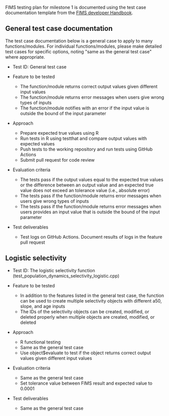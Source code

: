 FIMS testing plan for milestone 1 is documented using the test case documentation template from the [FIMS developer Handbook](https://noaa-fims.github.io/collaborative_workflow/testing.html#test-case-documentation-examples).

## General test case documentation

The test case documentation below is a general case to apply to many functions/modules. For individual functions/modules, please make detailed test cases for specific options, noting "same as the general test case" where appropriate.

- Test ID: General test case
- Feature to be tested
    - The function/module returns correct output values given different input values
    - The function/module returns error messages when users give wrong types of inputs
    - The function/module notifies with an error if the input value is outside the bound of the input parameter

- Approach
    - Prepare expected true values using R
    - Run tests in R using testthat and compare output values with expected values
    - Push tests to the working repository and run tests using GitHub Actions
    - Submit pull request for code review

- Evaluation criteria
    - The tests pass if the output values equal to the expected true values or the difference between an output value and an expected true value does not exceed an tolerance value (i.e., absolute error) 
    - The tests pass if the function/module returns error messages when users give wrong types of inputs
    - The tests pass if the function/module returns error messages when users provides an input value that is outside the bound of the input parameter

- Test deliverables
    - Test logs on GitHub Actions. Document results of logs in the feature pull request

## Logistic selectivity
- Test ID: The logistic selectivity function (test_population_dynamics_selectivity_logistic.cpp) 

- Feature to be tested
    - In addition to the features listed in the general test case, the function can be used to create multiple selectivity objects with different a50, slope, and age inputs
    - The IDs of the selectivity objects can be created, modified, or deleted properly when multiple objects are created, modified, or deleted

- Approach
    - R functional testing
    - Same as the general test case
    - Use object$evaluate to test if the object returns correct output values given different input values 
    
- Evaluation criteria
    - Same as the general test case 
    - Set tolerance value between FIMS result and expected value to 0.0001

- Test deliverables
    - Same as the general test case
